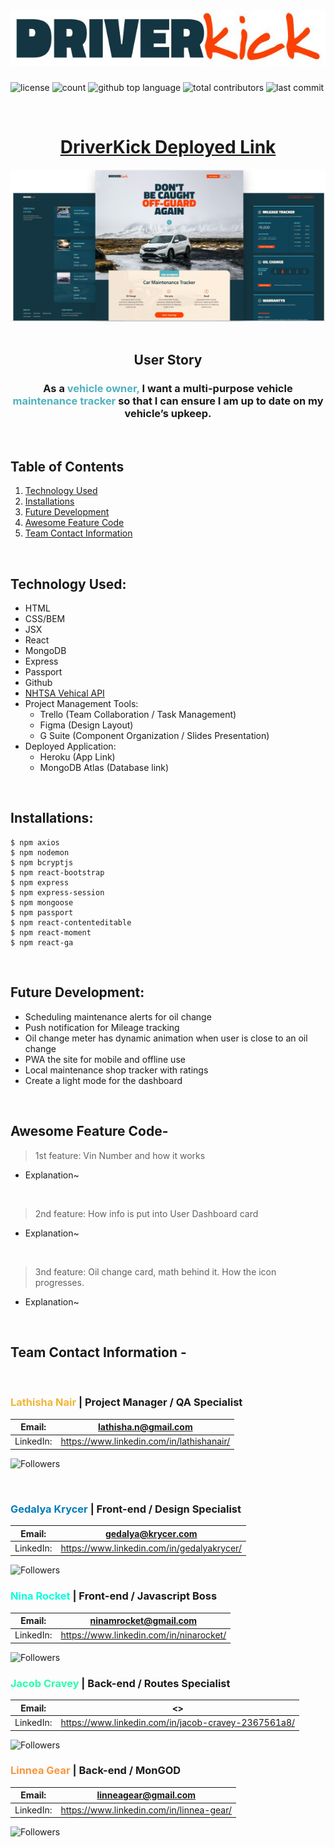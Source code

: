 # ![Driver Kick](./rm-img/DriverKickLogo.JPG)
![license](https://img.shields.io/badge/license-ISC-GREEN)
![count](https://img.shields.io/github/languages/count/NinaRocket/Project3)
![github top language](https://img.shields.io/github/languages/top/NinaRocket/Project3)
![total contributors](https://img.shields.io/github/contributors/NinaRocket/Project3)
![last commit](https://img.shields.io/github/last-commit/NinaRocket/Project3/master)

<br>

<center>

# [DriverKick Deployed Link](https://driverkick.herokuapp.com/)
</center>

![Main Pages](./rm-img/DriverKickPages.JPG)
<br><br>

## <center> User Story
<center><h3> As a <span style="color:#50B2C0">vehicle owner,</span> I want a multi-purpose vehicle <span style="color:#50B2C0">maintenance tracker</span> so that I can ensure I am up to date on my vehicle’s upkeep.</h3> </center>
 
 <br>
 
## Table of Contents
1. [Technology Used](#technology-used)
2. [Installations](#installations)
3. [Future Development](#future-development)
4. [Awesome Feature Code](#awesome-feature-code)
5. [Team Contact Information](#team-contact-information)

<br>

## Technology Used:
- HTML
- CSS/BEM
- JSX
- React
- MongoDB
- Express
- Passport
- Github
- [NHTSA Vehical API](https://vpic.nhtsa.dot.gov/api/)
- Project Management Tools:
    - Trello (Team Collaboration / Task Management)
    - Figma (Design Layout)
    - G Suite (Component Organization / Slides Presentation)
- Deployed Application:
    - Heroku (App Link)
    - MongoDB Atlas (Database link)

<br>

## Installations:
```
$ npm axios
$ npm nodemon
$ npm bcryptjs
$ npm react-bootstrap
$ npm express
$ npm express-session
$ npm mongoose
$ npm passport
$ npm react-contenteditable
$ npm react-moment
$ npm react-ga
```
<br>
 
## Future Development:

- Scheduling maintenance alerts for oil change
- Push notification for Mileage tracking
- Oil change meter has dynamic animation when user is close to an oil change
- PWA the site for mobile and offline use
- Local maintenance shop tracker with ratings
- Create a light mode for the dashboard

 <br>

 ## Awesome Feature Code-

> 1st feature: Vin Number and how it works
- Explanation~
 
 <br>
 
> 2nd feature: How info is put into User Dashboard card
- Explanation~

<br>

> 3nd feature: Oil change card, math behind it. How the icon progresses.
- Explanation~

 <br>

## Team Contact Information -
<br>

### <span style="color:#F0B537">Lathisha Nair</span> | Project Manager / QA Specialist
Email: | <lathisha.n@gmail.com> |
--- | --- 
LinkedIn: | <https://www.linkedin.com/in/lathishanair/> |

![Followers](https://img.shields.io/github/followers/lnair1997?logoColor=%23F0B537&style=social)

<br>

### <span style="color:#007cba">Gedalya Krycer</span> | Front-end / Design Specialist
Email: | <gedalya@krycer.com> |
--- | --- 
LinkedIn: | <https://www.linkedin.com/in/gedalyakrycer/> |

![Followers](https://img.shields.io/github/followers/GedalyaKrycer?logoColor=%23007cba&style=social)
<br>

### <span style="color:#0AFFDD">Nina Rocket</span> | Front-end / Javascript Boss
Email: | <ninamrocket@gmail.com> |
--- | --- 
LinkedIn: | <https://www.linkedin.com/in/ninarocket/> |

![Followers](https://img.shields.io/github/followers/NinaRocket?logoColor=%230AFFDD&style=social)
<br>

### <span style="color:#26FFAD">Jacob Cravey</span> | Back-end / Routes Specialist
Email: | <> |
--- | --- 
LinkedIn: | <https://www.linkedin.com/in/jacob-cravey-2367561a8/> |

![Followers](https://img.shields.io/github/followers/jtcravey1991?logoColor=%2326FFAD&style=social)
<br>

### <span style="color:#F8963F">Linnea Gear</span> | Back-end / MonGOD
Email: | <linneagear@gmail.com> |
--- | --- 
LinkedIn: | <https://www.linkedin.com/in/linnea-gear/> |

![Followers](https://img.shields.io/github/followers/linneagear?logoColor=%23F8963F&style=social)

<br>